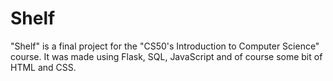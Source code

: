 # Shelf
"Shelf" is a final project for the "CS50's Introduction to Computer Science" course. It was made using Flask, SQL, JavaScript and of course some bit of HTML and CSS.
